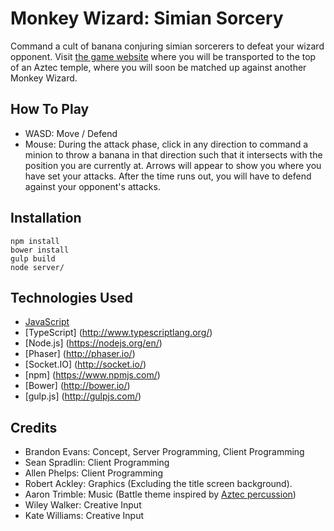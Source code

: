# Monkey Wizard: Simian Sorcery

Command a cult of banana conjuring simian sorcerers to defeat your wizard opponent. Visit [the game website](http://monkeywizard.herokuapp.com) where you will be transported to the top of an Aztec temple, where you will soon be matched up against another Monkey Wizard.

## How To Play
- WASD: Move / Defend
- Mouse: During the attack phase, click in any direction to command a minion to throw a banana in that direction such that it intersects with the position you are currently at. Arrows will appear to show you where you have set your attacks. After the time runs out, you will have to defend against your opponent's attacks.

## Installation
```
npm install
bower install
gulp build
node server/
```

## Technologies Used
- [JavaScript](https://en.wikipedia.org/wiki/JavaScript)
- [TypeScript] (http://www.typescriptlang.org/)
- [Node.js] (https://nodejs.org/en/)
- [Phaser] (http://phaser.io/)
- [Socket.IO] (http://socket.io/)
- [npm] (https://www.npmjs.com/)
- [Bower] (http://bower.io/)
- [gulp.js] (http://gulpjs.com/)

## Credits
- Brandon Evans: Concept, Server Programming, Client Programming
- Sean Spradlin: Client Programming
- Allen Phelps: Client Programming
- Robert Ackley: Graphics (Excluding the title screen background).
- Aaron Trimble: Music (Battle theme inspired by [Aztec percussion](https://www.youtube.com/watch?v=D28FAFJqMcM))
- Wiley Walker: Creative Input
- Kate Williams: Creative Input
